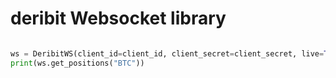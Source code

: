 # deribit Websocket library

```python

ws = DeribitWS(client_id=client_id, client_secret=client_secret, live=True)
print(ws.get_positions("BTC"))

```
